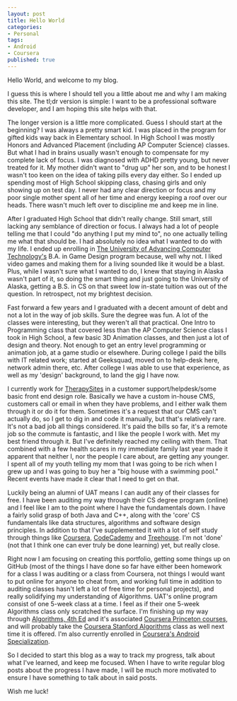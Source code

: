 ```yaml
---
layout: post
title: Hello World
categories:
- Personal
tags:
- Android
- Coursera
published: true
---
```


Hello World, and welcome to my blog.

I guess this is where I should tell you a little about me and why I am making this site. The tl;dr version is simple:
I want to be a professional software developer, and I am hoping this site helps with that.

The longer version is a little more complicated. Guess I should start at the beginning? I was always a pretty smart kid. I was placed in the program for gifted kids way back in Elementary school. In High School I was mostly Honors and Advanced Placement (including AP Computer Science) classes. But what I had in brains usually wasn't enough to compensate for my complete lack of focus. I was diagnosed with ADHD pretty young, but never treated for it. My mother didn't want to "drug up" her son, and to be honest I wasn't too keen on the idea of taking pills every day either. So I ended up spending most of High School skipping class, chasing girls and only showing up on test day. I never had any clear direction or focus and my poor single mother spent all of her time and energy keeping a roof over our heads. There wasn't much left over to discipline me and keep me in line.

After I graduated High School that didn't really change. Still smart, still lacking any semblance of direction or focus. I always had a lot of people telling me that I could "do anything I put my mind to", no one actually telling me what that should be. I had absolutely no idea what I wanted to do with my life. I ended up enrolling in <a href="http://www.uat.edu" target="_blank">The University of Advancing Computer Technology's</a> B.A. in Game Design program because, well why not. I liked video games and making them for a living sounded like it would be a blast. Plus, while I wasn't sure what I wanted to do, I knew that staying in Alaska wasn't part of it, so doing the smart thing and just going to the University of Alaska, getting a B.S. in CS on that sweet low in-state tuition was out of the question. In retrospect, not my brightest decision.

Fast forward a few years and I graduated with a decent amount of debt and not a lot in the way of job skills. Sure the degree was fun. A lot of the classes were interesting, but they weren't all that practical. One Intro to Programming class that covered less than the AP Computer Science class I took in High School, a few basic 3D Animation classes, and then just a lot of design and theory. Not enough to get an entry level programming or animation job, at a game studio or elsewhere. During college I paid the bills with IT related work; started at Geeksquad, moved on to help-desk here, network admin there, etc. After college I was able to use that experience, as well as my 'design' background, to land the gig I have now.

I currently work for <a href="http://www.therapysites.com" target="_blank">TherapySites</a> in a customer support/helpdesk/some basic front end design role. Basically we have a custom in-house CMS, customers call or email in when they have problems, and I either walk them through it or do it for them. Sometimes it's a request that our CMS can't actually do, so I get to dig in and code it manually, but that's relatively rare. It's not a bad job all things considered. It's paid the bills so far, it's a remote job so the commute is fantastic, and I like the people I work with. Met my best friend through it. But I've definitely reached my ceiling with them. That combined with a few health scares in my immediate family last year made it apparent that neither I, nor the people I care about, are getting any younger. I spent all of my youth telling my mom that I was going to be rich when I grew up and I was going to buy her a "big house with a swimming pool." Recent events have made it clear that I need to get on that.

Luckily being an alumni of UAT means I can audit any of their classes for free. I have been auditing my way through their CS degree program (online) and I feel like I am to the point where I have the fundamentals down. I have a fairly solid grasp of both Java and C++, along with the 'core' CS fundamentals like data structures, algorithms and software design principles. In addition to that I've supplemented it with a lot of self study through things like <a href="https://www.coursera.org/user/i/ec884b97ea554d0daaf69cc61ebaa98d" target="_blank">Coursera</a>, <a href="http://www.codecademy.com/pyCoder84523" target="_blank">CodeCademy</a> and <a href="http://teamtreehouse.com/taylorhuston" target="_blank">Treehouse</a>. I'm not 'done' (not that I think one can ever truly be done learning) yet, but really close.

Right now I am focusing on creating this portfolio, getting some things up on GitHub (most of the things I have done so far have either been homework for a class I was auditing or a class from Coursera, not things I would want to put online for anyone to cheat from, and working full time in addition to auditing classes hasn't left a lot of free time for personal projects), and really solidifying my understanding of Algorithms. UAT's online program consist of one 5-week class at a time. I feel as if their one 5-week Algorithms class only scratched the surface. I'm finishing up my way through <a href="http://algs4.cs.princeton.edu/home/" target="_blank">Algorithms, 4th Ed</a> and it's associated <a href="https://www.coursera.org/course/algs4partI" target="_blank">Coursera Princeton courses</a>, and will probably take the <a href="https://www.coursera.org/course/algo" target="_blank">Coursera Stanford Algorithms</a> class as well next time it is offered. I'm also currently enrolled in <a href="https://www.coursera.org/specialization/mobilecloudcomputing2/36?" target="_blank">Coursera's Android Specialization</a>.

So I decided to start this blog as a way to track my progress, talk about what I've learned, and keep me focused. When I have to write regular blog posts about the progress I have made, I will be much more motivated to ensure I have something to talk about in said posts.

Wish me luck!
